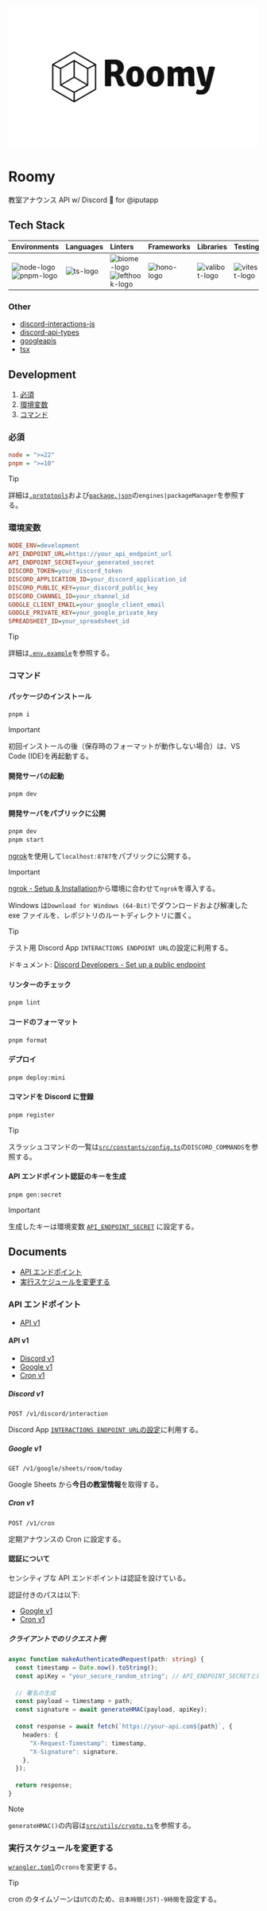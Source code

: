 ![banner](./docs/assets/roomy-banner-light.png)

# Roomy

教室アナウンス API w/ Discord 🥂 for @iputapp

## Tech Stack

| Environments                 | Languages  | Linters                           | Frameworks   | Libraries       | Testing        | CI/CD                 | PaaS                                            |
| :--------------------------- | :--------- | :-------------------------------- | :----------- | :-------------- | :------------- | :-------------------- | :---------------------------------------------- |
| ![node-logo]<br>![pnpm-logo] | ![ts-logo] | ![biome-logo]<br>![lefthook-logo] | ![hono-logo] | ![valibot-logo] | ![vitest-logo] | ![githubactions-logo] | ![cloudflareworkers-logo]<br>![cloudflare-logo] |

[node-logo]: https://img.shields.io/badge/-Node.js-5FA04E.svg?logo=nodedotjs&style=flat&logoColor=ffffff
[pnpm-logo]: https://img.shields.io/badge/-pnpm-F69220.svg?logo=pnpm&style=flat&logoColor=ffffff
[biome-logo]: https://img.shields.io/badge/-Biome-60A5FA.svg?logo=biome&style=flat&logoColor=ffffff
[lefthook-logo]: https://img.shields.io/badge/-Lefthook-FF1E1E.svg?logo=lefthook&style=flat&logoColor=ffffff
[ts-logo]: https://img.shields.io/badge/-TypeScript-3178C6.svg?logo=typescript&style=flat&logoColor=ffffff
[sass-logo]: https://img.shields.io/badge/-Sass-CC6699.svg?logo=sass&style=flat&logoColor=ffffff
[hono-logo]: https://img.shields.io/badge/-Hono-E36002.svg?logo=hono&style=flat&logoColor=ffffff
[react-logo]: https://img.shields.io/badge/-React-61DAFB.svg?logo=react&style=flat&logoColor=525252
[tailwind-logo]: https://img.shields.io/badge/-Tailwind%20CSS-06B6D4.svg?logo=tailwindcss&style=flat&logoColor=ffffff
[valibot-logo]: https://img.shields.io/badge/🤖-Valibot-54AEFF.svg?logo=&style=flat&logoColor=ffffff&labelColor=54AEFF
[vitest-logo]: https://img.shields.io/badge/-Vitest-6E9F18.svg?logo=vitest&style=flat&logoColor=ffffff
[githubactions-logo]: https://img.shields.io/badge/-GitHub%20Actions-2088FF.svg?logo=githubactions&style=flat&logoColor=ffffff
[cloudflareworkers-logo]: https://img.shields.io/badge/-Cloudflare%20Workers-F38020.svg?logo=cloudflareworkers&style=flat&logoColor=ffffff
[cloudflare-logo]: https://img.shields.io/badge/-Cloudflare-F38020.svg?logo=cloudflare&style=flat&logoColor=ffffff

### Other

- [discord-interactions-js](https://github.com/discord/discord-interactions-js)
- [discord-api-types](https://github.com/discordjs/discord-api-types)
- [googleapis](https://github.com/googleapis/google-api-nodejs-client)
- [tsx](https://github.com/privatenumber/tsx)

## Development

1. [必須](#必須)
2. [環境変数](#環境変数)
3. [コマンド](#コマンド)

### 必須

```ini
node = ">=22"
pnpm = ">=10"
```

> [!TIP]
>
> 詳細は[`.prototools`](./.prototools)および[`package.json`](./package.json)の`engines|packageManager`を参照する。

### 環境変数

```ini
NODE_ENV=development
API_ENDPOINT_URL=https://your_api_endpoint_url
API_ENDPOINT_SECRET=your_generated_secret
DISCORD_TOKEN=your_discord_token
DISCORD_APPLICATION_ID=your_discord_application_id
DISCORD_PUBLIC_KEY=your_discord_public_key
DISCORD_CHANNEL_ID=your_channel_id
GOOGLE_CLIENT_EMAIL=your_google_client_email
GOOGLE_PRIVATE_KEY=your_google_private_key
SPREADSHEET_ID=your_spreadsheet_id
```

> [!TIP]
>
> 詳細は[`.env.example`](./.env.example)を参照する。

### コマンド

#### パッケージのインストール

```sh
pnpm i
```

> [!IMPORTANT]
>
> 初回インストールの後（保存時のフォーマットが動作しない場合）は、VS Code (IDE)を再起動する。

#### 開発サーバの起動

```sh
pnpm dev
```

#### 開発サーバをパブリックに公開

```sh
pnpm dev
pnpm start
```

[ngrok](https://ngrok.com)を使用して`localhost:8787`をパブリックに公開する。

> [!IMPORTANT]
>
> [ngrok - Setup & Installation](https://dashboard.ngrok.com/get-started/setup)から環境に合わせて`ngrok`を導入する。
>
> Windows は`Download for Windows (64-Bit)`でダウンロードおよび解凍した exe ファイルを、レポジトリのルートディレクトリに置く。

> [!TIP]
>
> テスト用 Discord App `INTERACTIONS ENDPOINT URL`の設定に利用する。
>
> ドキュメント: [Discord Developers - Set up a public endpoint](https://discord.com/developers/docs/quick-start/getting-started#step-3-handling-interactivity)

#### リンターのチェック

```sh
pnpm lint
```

#### コードのフォーマット

```sh
pnpm format
```

#### デプロイ

```sh
pnpm deploy:mini
```

#### コマンドを Discord に登録

```sh
pnpm register
```

> [!TIP]
>
> スラッシュコマンドの一覧は[`src/constants/config.ts`](./src/constants/config.ts)の`DISCORD_COMMANDS`を参照する。

#### API エンドポイント認証のキーを生成

```sh
pnpm gen:secret
```

> [!IMPORTANT]
>
> 生成したキーは環境変数 [`API_ENDPOINT_SECRET`](#環境変数) に設定する。

## Documents

- [API エンドポイント](#apiエンドポイント)
- [実行スケジュールを変更する](#実行スケジュールを変更する)

### API エンドポイント

- [API v1](#api-v1)

#### API v1

- [Discord v1](#discord-v1)
- [Google v1](#google-v1)
- [Cron v1](#cron-v1)

##### Discord v1

```
POST /v1/discord/interaction
```

Discord App [`INTERACTIONS ENDPOINT URL`の設定](https://discord.com/developers/docs/quick-start/getting-started#adding-an-interaction-endpoint-url)に利用する。

##### Google v1

```
GET /v1/google/sheets/room/today
```

Google Sheets から**今日の教室情報**を取得する。

##### Cron v1

```
POST /v1/cron
```

定期アナウンスの Cron に設定する。

#### 認証について

センシティブな API エンドポイントは認証を設けている。

認証付きのパスは以下:

- [Google v1](#google-v1)
- [Cron v1](#cron-v1)

##### クライアントでのリクエスト例

```ts
async function makeAuthenticatedRequest(path: string) {
  const timestamp = Date.now().toString();
  const apiKey = "your_secure_random_string"; // API_ENDPOINT_SECRETと同じ値

  // 署名の生成
  const payload = timestamp + path;
  const signature = await generateHMAC(payload, apiKey);

  const response = await fetch(`https://your-api.com${path}`, {
    headers: {
      "X-Request-Timestamp": timestamp,
      "X-Signature": signature,
    },
  });

  return response;
}
```

> [!NOTE]
>
> `generateHMAC()`の内容は[`src/utils/crypto.ts`](./src/utils/crypto.ts)を参照する。

### 実行スケジュールを変更する

[`wrangler.toml`](./wrangler.toml)の`crons`を変更する。

> [!TIP]
>
> cron のタイムゾーンは`UTC`のため、`日本時間(JST)-9時間`を設定する。
